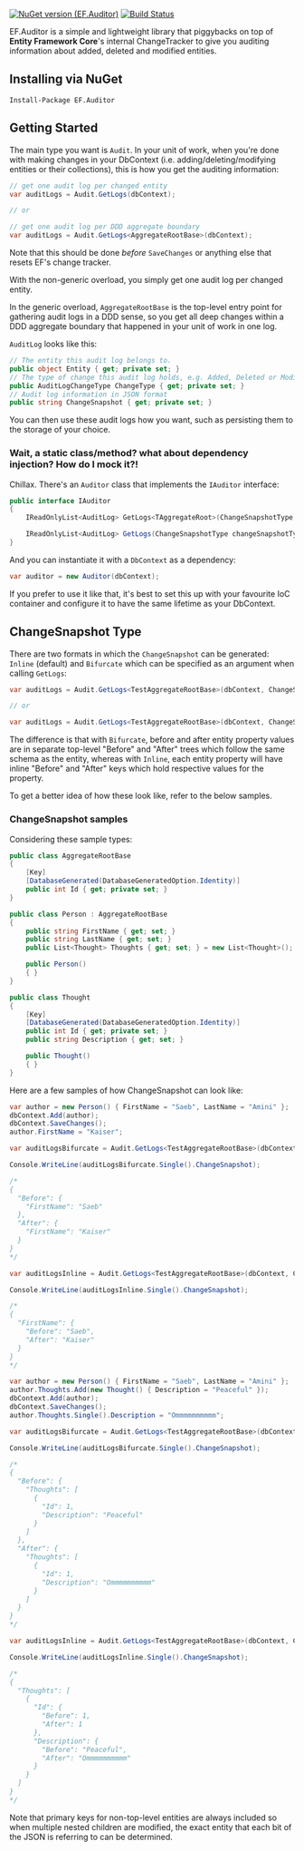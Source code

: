 [![NuGet version (EF.Auditor)](https://img.shields.io/nuget/v/EF.Auditor.svg?style=flat)](https://www.nuget.org/packages/EF.Auditor)
[![Build Status](https://dev.azure.com/saebamini/Personal/_apis/build/status/EF.Auditor?branchName=master)](https://dev.azure.com/saebamini/Personal/_build/latest?definitionId=1?branchName=master)


EF.Auditor is a simple and lightweight library that piggybacks on top of **Entity Framework Core**'s internal ChangeTracker to give you auditing information about added, deleted and modified entities.

## Installing via NuGet

```
Install-Package EF.Auditor
```

## Getting Started

The main type you want is `Audit`. In your unit of work, when you're done with making changes in your DbContext (i.e. adding/deleting/modifying entities or their collections), this is how you get the auditing information:

```csharp
// get one audit log per changed entity
var auditLogs = Audit.GetLogs(dbContext);

// or

// get one audit log per DDD aggregate boundary
var auditLogs = Audit.GetLogs<AggregateRootBase>(dbContext);
```

Note that this should be done _before_ `SaveChanges` or anything else that resets EF's change tracker.

With the non-generic overload, you simply get one audit log per changed entity.

In the generic overload, `AggregateRootBase` is the top-level entry point for gathering audit logs in a DDD sense, so you get all deep changes within a DDD aggregate boundary that happened in your unit of work in one log.

`AuditLog` looks like this:

```csharp
// The entity this audit log belongs to.
public object Entity { get; private set; }
// The type of change this audit log holds, e.g. Added, Deleted or Modified
public AuditLogChangeType ChangeType { get; private set; }
// Audit log information in JSON format
public string ChangeSnapshot { get; private set; }
```

You can then use these audit logs how you want, such as persisting them to the storage of your choice.

### Wait, a static class/method? what about dependency injection? How do I mock it?!

Chillax. There's an `Auditor` class that implements the `IAuditor` interface:

```csharp
public interface IAuditor
{
    IReadOnlyList<AuditLog> GetLogs<TAggregateRoot>(ChangeSnapshotType changeSnapshotType = ChangeSnapshotType.Inline, Formatting changeSnapshotJsonFormatting = Formatting.None) where TAggregateRoot : class;

    IReadOnlyList<AuditLog> GetLogs(ChangeSnapshotType changeSnapshotType = ChangeSnapshotType.Inline, Formatting changeSnapshotJsonFormatting = Formatting.None);
}
```

And you can instantiate it with a `DbContext` as a dependency:

```csharp
var auditor = new Auditor(dbContext);
```

If you prefer to use it like that, it's best to set this up with your favourite IoC container and configure it to have the same lifetime as your DbContext.


## ChangeSnapshot Type

There are two formats in which the `ChangeSnapshot` can be generated: `Inline` (default) and `Bifurcate` which can be specified as an argument when calling `GetLogs`:

```csharp
var auditLogs = Audit.GetLogs<TestAggregateRootBase>(dbContext, ChangeSnapshotType.Inline)

// or

var auditLogs = Audit.GetLogs<TestAggregateRootBase>(dbContext, ChangeSnapshotType.Bifurcate)
```

The difference is that with `Bifurcate`, before and after entity property values are in separate top-level "Before" and "After" trees which follow the same schema as the entity, whereas with `Inline`, each entity property will have inline "Before" and "After" keys which hold respective values for the property.

To get a better idea of how these look like, refer to the below samples.


### ChangeSnapshot samples

Considering these sample types:

```csharp
public class AggregateRootBase
{
    [Key]
    [DatabaseGenerated(DatabaseGeneratedOption.Identity)]
    public int Id { get; private set; }
}

public class Person : AggregateRootBase
{
    public string FirstName { get; set; }
    public string LastName { get; set; }
    public List<Thought> Thoughts { get; set; } = new List<Thought>();

    public Person()
    { }
}

public class Thought
{
    [Key]
    [DatabaseGenerated(DatabaseGeneratedOption.Identity)]
    public int Id { get; private set; }
    public string Description { get; set; }

    public Thought()
    { }
}
```

Here are a few samples of how ChangeSnapshot can look like:

```csharp
var author = new Person() { FirstName = "Saeb", LastName = "Amini" };
dbContext.Add(author);
dbContext.SaveChanges();
author.FirstName = "Kaiser";

var auditLogsBifurcate = Audit.GetLogs<TestAggregateRootBase>(dbContext, ChangeSnapshotType.Bifurcate);

Console.WriteLine(auditLogsBifurcate.Single().ChangeSnapshot);

/*
{
  "Before": {
    "FirstName": "Saeb"
  },
  "After": {
    "FirstName": "Kaiser"
  }
}
*/

var auditLogsInline = Audit.GetLogs<TestAggregateRootBase>(dbContext, ChangeSnapshotType.Inline);

Console.WriteLine(auditLogsInline.Single().ChangeSnapshot);

/*
{
  "FirstName": {
    "Before": "Saeb",
    "After": "Kaiser"
  }
}
*/
```

```csharp
var author = new Person() { FirstName = "Saeb", LastName = "Amini" };
author.Thoughts.Add(new Thought() { Description = "Peaceful" });
dbContext.Add(author);
dbContext.SaveChanges();
author.Thoughts.Single().Description = "Ommmmmmmmmm";

var auditLogsBifurcate = Audit.GetLogs<TestAggregateRootBase>(dbContext, ChangeSnapshotType.Bifurcate);

Console.WriteLine(auditLogsBifurcate.Single().ChangeSnapshot);

/*
{
  "Before": {
    "Thoughts": [
      {
        "Id": 1,
        "Description": "Peaceful"
      }
    ]
  },
  "After": {
    "Thoughts": [
      {
        "Id": 1,
        "Description": "Ommmmmmmmmm"
      }
    ]
  }
}
*/

var auditLogsInline = Audit.GetLogs<TestAggregateRootBase>(dbContext, ChangeSnapshotType.Inline);

Console.WriteLine(auditLogsInline.Single().ChangeSnapshot);

/*
{
  "Thoughts": [
    {
      "Id": {
        "Before": 1,
        "After": 1
      },
      "Description": {
        "Before": "Peaceful",
        "After": "Ommmmmmmmmm"
      }
    }
  ]
}
*/
```

Note that primary keys for non-top-level entities are always included so when multiple nested children are modified, the exact entity that each bit of the JSON is referring to can be determined.